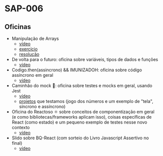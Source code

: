 # SAP-006

## Oficinas
- Manipulação de Arrays
    - [vídeo](https://drive.google.com/file/u/1/d/1EeOSMrBp0UnfS8cNQNRvkpbGDW8WlN5Q/view?usp=sharing)
    - [exercício](./manipulacao-de-arrays/exercicio.js)
    - [resolução](./manipulacao-de-arrays/resolucao.js)
- De volta para o futuro: oficina sobre variáveis, tipos de dados e funções
    - [vídeo](https://drive.google.com/file/u/1/d/12CwankjN3pb_JB83f0YnvzIdbnIid9hL/view?usp=sharing)
- Codigo.then(assincrono) && IMUNIZADOH: oficina sobre código assíncrono em geral
    - [vídeo](https://drive.google.com/file/d/1LvIBfgzCnTzDowh2GnrGk1uURNvBfBtX/view?usp=sharing)
- Caminhão do mock 🚚: oficina sobre testes e mocks em geral, usando Jest
    - [vídeo](https://drive.google.com/file/d/1tkwOpXppjIR2vOJGArTKi1wGiLV6aMhI/view?usp=sharing)
    - [projetos](./caminhao-do-mock/arquivos.zip) que testamos (jogo dos números e um exemplo de "tela", síncrono e assíncrono)
- Oficina do Reactoso ⚛️ sobre conceitos de componentização em geral (e como bibliotecas/frameworks aplicam isso), coisas específicas de React (como estado) e um pequeno exemplo de testes nesse novo contexto
    - [vídeo](https://drive.google.com/file/d/1AbZnFJ8C7zx71WHKmkhasxFIOuO3I0qh/view?usp=sharing)
- Slido sobre BQ-React (com sorteio do Livro Javascript Assertivo no final)
    - [vídeo](https://drive.google.com/file/d/1RQyi0OknDaU6GZxGyOdVAXgFe3ia09tk/view?usp=sharing)